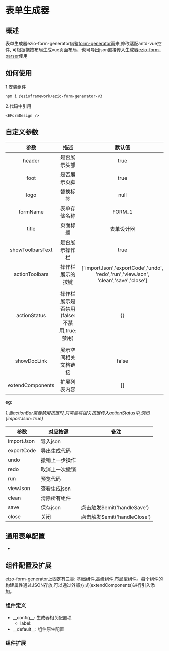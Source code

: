 # 表单生成器

## 概述

表单生成器ezio-form-generator借鉴[form-generator](https://github.com/JakHuang/form-generator)而来,修改适配antd-vue控件,
可根据拖拽布局生成vue页面布局，也可导出json直接传入生成器[ezio-form-parser]()使用

## 如何使用
1.安装组件
```
npm i @ezioframework/ezio-form-generator-v3
```
2.代码中引用
```
<EFormDesign />
```

## 自定义参数
|        参数        |              描述              |                                            默认值                                            |                                                               可选类型                                                               |
|:----------------:|:----------------------------:|:-----------------------------------------------------------------------------------------:|:--------------------------------------------------------------------------------------------------------------------------------:|
|      header      |            是否展示头部            |                                           true                                            |                                                             boolean                                                              |
|       foot       |            是否展示页脚            |                                           true                                            |                                                             boolean                                                              |
|       logo       |             替换标签             |                                           null                                            | 
|     formName     |            表单存储名称            |                                          FORM_1                                           |                                                              String                                                              |
|      title       |             页面标题             |                                           表单设计器                                           |                                                              String                                                              |
| showToolbarsText |           是否展示操作栏            |                                           true                                            |                                                             boolean                                                              |
|  actionToolbars  |           操作栏展示的按键           | ['importJson','exportCode','undo',<br>'redo','run','viewJson',<br>'clean','save','close'] |                                                              Array                                                               |
|   actionStatus   | 操作栏展示是否禁用(false:不禁用,true:禁用) |                                            {}                                             | importJson: false,exportCode: false,undo: false,redo: false,run: false,viewJson: false,<br>clean: false,save: false,close: false |
|   showDocLink    |          展示空间相关文档链接          |                                           false                                           |                                                             boolean                                                              |
| extendComponents |            扩展列表内容            |                                            []                                             |                                                                                                                                  |

**eg:**

*1.当actionBar需要禁用按键时,只需要将相关按键传入actionStatus中,例如{importJson: true}*

| 参数         | 对应按键     | 备注                       |
|------------|----------|--------------------------|
| importJson | 导入json   |                          |
| exportCode | 导出生成代码   |                          |
| undo       | 撤销上一步操作  |
| redo       | 取消上一次撤销  |
| run        | 预览代码     |
| viewJson   | 查看生成json |
| clean      | 清除所有组件   |
| save       | 保存json   | 点击触发$emit('handleSave')  |
| close      | 关闭       | 点击触发$emit('handleClose') |

## 通用表单配置
+

## 组件配置及扩展
eizo-form-generator上固定有三类: 基础组件,高级组件,布局型组件。每个组件的构建属性通过JSON存放,可以通过外部方式(extendComponents)进行引入添加。

### 组件定义
- \_\_config__: 生成器相关配置项
  - label:
- \_\_default__: 组件原生配置
### 组件扩展

